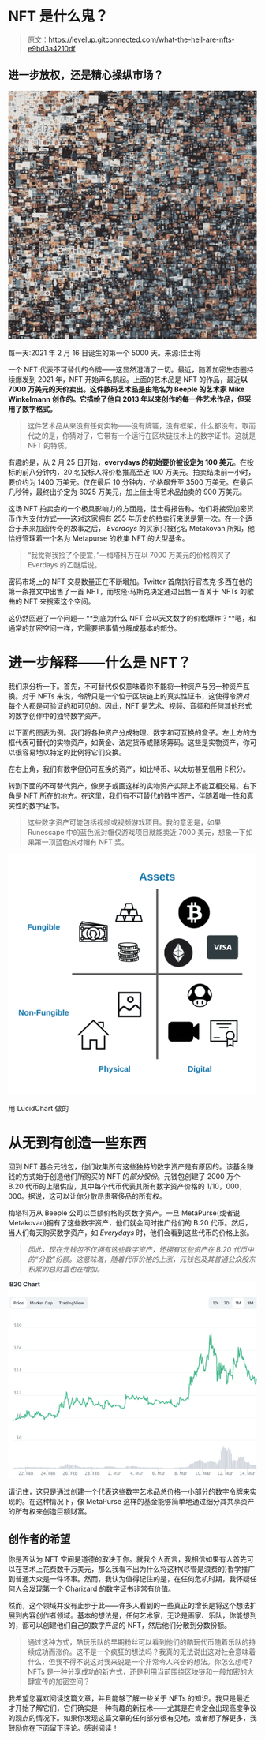 # NFT 是什么鬼？

> 原文：<https://levelup.gitconnected.com/what-the-hell-are-nfts-e9bd3a4210df>

## 进一步放权，还是精心操纵市场？

![](img/f4144be7f666dabb1420b7d572dc9c1f.png)

每一天:2021 年 2 月 16 日诞生的第一个 5000 天。来源:佳士得

一个 NFT 代表不可替代的令牌——这显然澄清了一切。最近，随着加密生态圈持续爆发到 2021 年，NFT 开始声名鹊起。上面的艺术品是 NFT 的作品，最近**以 7000 万美元的天价卖出。这件数码艺术品是由笔名为 Beeple 的艺术家 Mike Winkelmann 创作的。它描绘了他自 2013 年以来创作的每一件艺术作品，但采用了数字格式。**

> 这件艺术品从来没有任何实物——没有牌匾，没有框架，什么都没有。取而代之的是，你猜对了，它带有一个运行在区块链技术上的数字证书。这就是 NFT 的特质。

有趣的是，从 2 月 25 日开始，**everydays 的初始要价被设定为 100 美元**。在投标的前八分钟内，20 名投标人将价格推高至近 100 万美元。拍卖结束前一小时，要价约为 1400 万美元。仅在最后 10 分钟内，价格飙升至 3500 万美元。在最后几秒钟，最终出价定为 6025 万美元，加上佳士得艺术品拍卖的 900 万美元。

这场 NFT 拍卖会的一个极具影响力的方面是，佳士得报告称，他们将接受加密货币作为支付方式——这对这家拥有 255 年历史的拍卖行来说是第一次。在一个适合于未来加密传奇的故事之后， *Everdays* 的买家只被化名 Metakovan 所知，他恰好管理着一个名为 Metapurse 的收集 NFT 的大型基金。

> “我觉得我捡了个便宜，”—梅塔科万在以 7000 万美元的价格购买了 Everdays 的乙醚后说。

密码市场上的 NFT 交易数量正在不断增加。Twitter 首席执行官杰克·多西在他的第一条推文中出售了一首 NFT，而埃隆·马斯克决定通过出售一首关于 NFTs 的歌曲的 NFT 来搜索这个空间。

这仍然回避了一个问题— **到底为什么 NFT 会以天文数字的价格爆炸？**嗯，和通常的加密空间一样，它需要把事情分解成基本的部分。

# 进一步解释——什么是 NFT？

我们来分析一下。首先，不可替代仅仅意味着你不能将一种资产与另一种资产互换。对于 NFTs 来说，令牌只是一个位于区块链上的真实性证书，这使得令牌对每个人都是可验证的和可见的。因此，NFT 是艺术、视频、音频和任何其他形式的数字创作中的独特数字资产。

以下面的图表为例。我们将各种资产分成物理、数字和可互换的盒子。左上方的方框代表可替代的实物资产，如黄金、法定货币或赌场筹码。这些是实物资产，你可以很容易地以特定的比例将它们交换。

在右上角，我们有数字但仍可互换的资产，如比特币、以太坊甚至信用卡积分。

转到下面的不可替代资产，像房子或画这样的实物资产实际上不能互相交易。右下角是 NFT 所在的地方。在这里，我们有不可替代的数字资产，伴随着唯一性和真实性的数字证书。

> 这些数字资产可能包括视频或视频游戏项目。我的意思是，如果 Runescape 中的蓝色派对帽仅游戏项目就能卖近 7000 美元，想象一下如果第一顶蓝色派对帽有 NFT 奖。

![](img/d29429ac34ca0d599033e095ecab765d.png)

用 LucidChart 做的

# 从无到有创造一些东西

回到 NFT 基金元钱包，他们收集所有这些独特的数字资产是有原因的。该基金赚钱的方式始于创造他们所购买的 NFT 的*部分股份*。元钱包创建了 2000 万个 B.20 代币的上限供应，其中每个代币代表其所有数字资产价格的 1/10，000，000。据说，这可以让你分散昂贵奢侈品的所有权。

梅塔科万从 Beeple 公司以巨额价格购买数字资产。一旦 MetaPurse(或者说 Metakovan)拥有了这些数字资产，他们就会同时推广他们的 B.20 代币。然后，当人们每天购买数字资产，如 *Everydays* 时，他们会看到这些代币的价格上涨。

> *因此，现在元钱包不仅拥有这些数字资产，还拥有这些资产在 B.20 代币中的“分散”份额。这意味着，随着代币价格的上涨，元钱包及其普通公众股东积累的总财富也在增加。*

![](img/548c91e05e8749e7cf148ae4a5e89f72.png)

请记住，这只是通过创建一个代表这些数字艺术品总价格一小部分的数字令牌来实现的。在这种情况下，像 MetaPurse 这样的基金能够简单地通过细分其共享资产的所有权来创造巨额财富。

## 创作者的希望

你是否认为 NFT 空间是道德的取决于你。就我个人而言，我相信如果有人首先可以在艺术上花费数千万美元，那么我看不出为什么将这种(尽管是浪费的)哲学推广到普通大众是一件坏事。然而，我认为值得记住的是，在任何危机时期，我怀疑任何人会发现第一个 Charizard 的数字证书非常有价值。

然而，这个领域并没有止步于此——许多人看到的一些真正的增长是将这个想法扩展到内容创作者领域。基本的想法是，任何艺术家，无论是画家、乐队，你能想到的，都可以创建他们自己的数字产品的 NFT，然后他们分散到分数份额。

> 通过这种方式，酷玩乐队的早期粉丝可以看到他们的酷玩代币随着乐队的持续成功而涨价。这不是一个疯狂的想法吗？我真的无法说出这对社会意味着什么，但我不得不说这对我来说是一个非常令人兴奋的想法。你怎么想呢?NFTs 是一种分享成功的新方式，还是利用当前围绕区块链和一般加密的大肆宣传的加密空间？

我希望您喜欢阅读这篇文章，并且能够了解一些关于 NFTs 的知识。我只是最近才开始了解它们，它们确实是一种有趣的新技术——尤其是在肯定会出现高度争议的观点的情况下。如果你发现这篇文章的任何部分很有见地，或者想了解更多，我鼓励你在下面留下评论。感谢阅读！